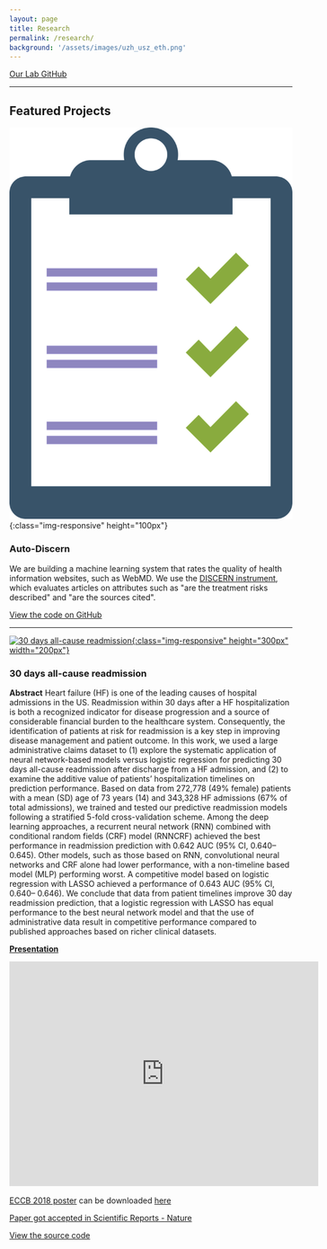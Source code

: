 ```yaml
---
layout: page
title: Research
permalink: /research/
background: '/assets/images/uzh_usz_eth.png'
---
```


[Our Lab GitHub](https://github.com/uzh-dqbm-cmi)

***

## Featured Projects

![DISCERN criteria](/assets/images/checklist.png){:class="img-responsive" height="100px"}

### Auto-Discern

We are building a machine learning system that rates the quality of health information websites, such as WebMD. 
We use the [DISCERN instrument](http://www.discern.org.uk/discern_instrument.php), 
which evaluates articles on attributes such as "are the treatment risks described" and "are the sources cited".

[View the code on GitHub](https://github.com/uzh-dqbm-cmi/auto-discern)

***
[](http://i.stack.imgur.com/vwxyz.png)
[![30 days all-cause readmission](../assets/images/ECCB18_poster_v2.png){:class="img-responsive" height="300px" width="200px"}](../assets/docs/ECCB18_poster_v2.pdf)
### 30 days all-cause readmission

**Abstract**
Heart failure (HF) is one of the leading causes of hospital admissions in the US. Readmission within 30
days after a HF hospitalization is both a recognized indicator for disease progression and a source of
considerable financial burden to the healthcare system. Consequently, the identification of patients
at risk for readmission is a key step in improving disease management and patient outcome. In this
work, we used a large administrative claims dataset to (1) explore the systematic application of neural
network-based models versus logistic regression for predicting 30 days all-cause readmission after
discharge from a HF admission, and (2) to examine the additive value of patients’ hospitalization
timelines on prediction performance. Based on data from 272,778 (49% female) patients with a mean
(SD) age of 73 years (14) and 343,328 HF admissions (67% of total admissions), we trained and tested
our predictive readmission models following a stratified 5-fold cross-validation scheme. Among the
deep learning approaches, a recurrent neural network (RNN) combined with conditional random fields
(CRF) model (RNNCRF) achieved the best performance in readmission prediction with 0.642 AUC (95%
CI, 0.640–0.645). Other models, such as those based on RNN, convolutional neural networks and CRF
alone had lower performance, with a non-timeline based model (MLP) performing worst. A competitive
model based on logistic regression with LASSO achieved a performance of 0.643 AUC (95% CI, 0.640–
0.646). We conclude that data from patient timelines improve 30 day readmission prediction, that a
logistic regression with LASSO has equal performance to the best neural network model and that the
use of administrative data result in competitive performance compared to published approaches based
on richer clinical datasets.

[**Presentation**](https://prezi.com/dayewmtvycb4/?token=6ae94b195bb9adbe6387d21730912aeddf49776991d25e1fb034d77c94b74a9d&utm_campaign=share&utm_medium=copy&rc=ex0share)
<iframe id="iframe_container" frameborder="0" webkitallowfullscreen="" mozallowfullscreen="" allowfullscreen="" allow="autoplay; fullscreen" width="550" height="400" src="https://prezi.com/embed/dayewmtvycb4/?bgcolor=ffffff&amp;lock_to_path=0&amp;autoplay=0&amp;autohide_ctrls=0&amp;landing_data=bHVZZmNaNDBIWnNjdEVENDRhZDFNZGNIUE43MHdLNWpsdFJLb2ZHanI0cm5nRHhxUVdQNGNjc2pxeS9DUFAraVJnPT0&amp;landing_sign=H0HRqyX3lBJzXmWAcyH5tEAwQtN4GCmozGRej1XqwLU"></iframe>

[ECCB 2018 poster](http://eccb18.org/) can be downloaded [here](../assets/docs/ECCB18_poster_v2.pdf)

[Paper got accepted in Scientific Reports - Nature](www.nature.com/articles/s41598-019-45685-z)

[View the source code](https://bitbucket.org/A_2/hcup_research)

